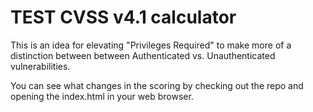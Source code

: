 # TEST CVSS v4.1 calculator

This is an idea for elevating "Privileges Required" to make more of a distinction between between Authenticated vs. Unauthenticated vulnerabilities.

You can see what changes in the scoring by checking out the repo and opening the index.html in your web browser.
